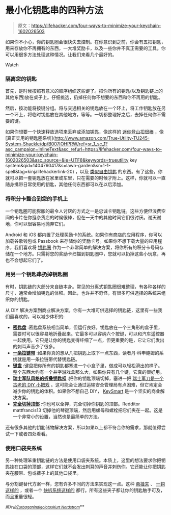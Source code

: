 # 最小化钥匙串的四种方法

> 原文：<https://lifehacker.com/four-ways-to-minimize-your-keychain-1602026503>

如果你不小心，你的钥匙圈会很快失去控制。在你意识到之前，你会有五把钥匙，用来存放你不再拥有的东西，一大堆奖励卡，以及一些你并不真正需要的工具。你可以用很多方法处理这种情况。让我们来看几个最好的。

Watch

### 隔离您的钥匙

首先，是时候按照有意义的顺序组织这些键了。把你所有的钥匙(以及钥匙链上的其他东西)放在桌子上。仔细挑选，扔掉任何你不想要的东西和你不再用的钥匙。

然后，按功能将按键分组。将与交通相关的钥匙放在一个环上，将工作钥匙放在另一个环上，将临时钥匙放在其他地方，等等。一切都整理好之后，去掉任何你不需要的键。

如果你想要一个快速释放选项来丢弃或添加钥匙，像这样的 [迷你登山扣很棒](https://www.amazon.com/dp/B002MD01KC?asc_campaign=InlineText&asc_refurl=https://lifehacker.com/four-ways-to-minimize-your-keychain-1602026503&asc_source=&linkCode=ogi&psc=1&smid=A2UIJ3FI62J4O7&tag=kinjalifehackerlink-20&th=1) ，像 [真正实用的钥匙圈系统](http://www.amazon.com/True-Utility-TU245-System-Shackle/dp/B007IOHPRW/ref=sr_1_sc_1?asc_campaign=InlineText&asc_refurl=https://lifehacker.com/four-ways-to-minimize-your-keychain-1602026503&asc_source=&ie=UTF8&keywords=trueutility key system&qid=1404760417&s=lawn-garden&sr=1-1-spell&tag=kinjalifehackerlink-20) ，以及 [类似自由钥匙](http://www.amazon.com/Exotac-002825-FreeKey-System/dp/B00AQ664H6/ref=pd_sbs_misc_2?asc_campaign=InlineText&asc_refurl=https://lifehacker.com/four-ways-to-minimize-your-keychain-1602026503&asc_source=&ie=UTF8&refRID=0QA450EAJ2TRK9H8HRT2&tag=kinjalifehackerlink-20) 的东西。有了这些，你就可以把一套钥匙放在家里或车里，只在需要的时候才附上。这样，你就可以一直随身携带日常使用的钥匙，其他任何东西都可以在以后添加。

### 将积分卡整合到您的手机上

一个钥匙圈可能膨胀的最令人讨厌的方式之一是忠诚卡钥匙链。这些方便但浪费空间的卡片在你逛杂货店的时候很棒，但在一天中的其他时间它们很讨厌。谢天谢地，你可以很容易地抛弃它们。

Android 和 iOS 都内置了处理奖励卡的系统。如果你有商店的应用程序，你可以加载谷歌钱包或 Passbook 来存储你的奖励卡号。如果你不想下载大量的应用程序，我们喜欢将 [钥匙圈](https://www.keyringapp.com/) 作为一个非常简单的解决方案，将你所有的积分卡号码存储在一个地方。只需将您的奖励卡扫描到钥匙圈中，您就可以扔掉这些小玩意，再也不会想起它们了。

### 用另一个钥匙串扔掉钥匙圈

有时，钥匙链的大部分来自链本身。常见的分离式钥匙圈很难整理，有各种各样的尺寸，通常会增加钥匙的体积。因此，也许并不奇怪，有很多可供选择的系统来组织你的钥匙。

从 DIY 解决方案到商业解决方案，你有一大堆可供选择的钥匙链，这里有一些我们最喜欢的，可以减少体积的:

*   [**密匙盘**](https://huckberry.com/store/keydisk/category/p/17267-keydisk) :密匙盘系统相当简单，但运行良好。钥匙放在一个三角形的盒子里，需要时可以很容易地折叠起来。它最多可以容纳六个按键，可以和汽车遥控器一起使用。它只是让你的钥匙变得纤细了一点，但更重要的是，它让它们发出的刺耳声音少了很多。
*   [**一条拉链带**](http://lifehacker.com/challenge-winner-minimize-your-key-ring-with-a-zip-tie-803553366) :如果你真的想从几把钥匙上取下一点东西，读者丹·科申鲍姆的系统就是用一条拉链带代替钥匙链。
*   [**键盘**](http://mykeyport.com/) :键盘把你所有的钥匙都塞进一个小盒子里，做成可以轻松滑出的样子。整个东西大约有一个井字游戏盒那么大，如果你只有几个键，它真的很好用。
*   [**瑞士军队风格的折叠钥匙扣**](http://lifehacker.com/diy-swiss-army-style-folding-keychain-gives-you-more-ro-5828762) :把你的钥匙顶端切掉，塞进一把 [瑞士军刀是一个古老的 DIY 小把戏](http://lifehacker.com/diy-swiss-army-style-folding-keychain-gives-you-more-ro-5828762) 。这可能会让通过运输安全管理局有点困难，但它肯定会减少你的钥匙的体积。如果你不想自己 DIY， [KeySmart](http://mykeysmart.com/) 是一个坚实的商业解决方案。
*   [**完全切掉顶部**](http://lifehacker.com/downsize-your-bulky-keys-by-chopping-off-the-tops-1511590528) :你也可以全押，完全切掉你钥匙的顶部。Redditor mattfrancis13 切掉他的琴键顶端，然后用螺母和螺栓把它们夹在一起。这是一个非常小的设置，当然也是最简单的方法。

还有很多其他的钥匙储物解决方案，所以如果以上都不符合你的需求，那就值得尝试一下或者四处看看。

### 使用口袋夹系统

另一种处理笨重钥匙链的方法是使用口袋夹系统。本质上，这里的想法要求你把钥匙挂在口袋的顶部，这样它们就不会发出刺耳的声音并刺伤你。它还能让你把钥匙夹在腰带、包或裤子上的其他口袋里。

与分割键替代方案一样，您有许多不同的方法来实现这一点。这种 [悬挂夹](http://www.jsburlys.com/index.php?app=ecom&ns=prodshow&ref=tecaccessoriedp7clip) 、 [一钩这样的](https://www.amazon.com/dp/B000IQH766?asc_campaign=InlineText&asc_refurl=https://lifehacker.com/four-ways-to-minimize-your-keychain-1602026503&asc_source=&linkCode=ogi&psc=1&smid=APHVTTGJECPX0&tag=kinjalifehackerlink-20&th=1) ，或者一个 [快拆系统这样的](https://wizarddistribution.com/index.cfm?fuseaction=product.display&product_ID=614&ParentCat=5#.U7xU441dUZF) 都行。所有这些夹子都让你的钥匙触手可及，而且重量很轻。

*<small>照片由</small>*[<small>*Zurbagan*</small>](http://www.shutterstock.com/pic.mhtml?id=93473116&src=id)<small></small>*[<small>*indigolotos*</small>](http://www.shutterstock.com/pic.mhtml?id=150133382&src=id)<small></small>*[<small>*Kurt Nordstrom*</small>](https://www.flickr.com/photos/afroswede/714339/in/photolist-4Emc-9ticGr-rUGg3-82yEZ1-4N2iiU-PbY3q-9wfjLW-e9Wayf-57fTMc-vPyX-6JvpSQ-kgm1FH-5kMQTx-6Vtq9w-aq1ESd-7vkgwu-bsKcwA-56DLot-7RtPVQ-5CLWT3-9zPrs-2TyiB-6GubAE-7WcPTo-46actm-8cTMXf-Mvsah-6uUSg2-6YGP8b-b7WvHi-4w7zdc-4ZjgfF-6Yv6gF-6HnDT-zkuB7-4i5rYf-5Rr8Jg-5o9RCY-ogkAxg-eK67Np-szvpY-5nMXPH-8o92p4-7ME58c-eaEfwC-3ahCd8-eWgR-4uzDiZ-j8Gwgk-7HFLh3)<small></small>**